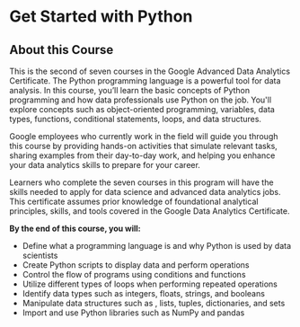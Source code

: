 # Get Started with Python

## About this Course

This is the second of seven courses in the Google Advanced Data Analytics Certificate. The Python programming language is a powerful tool for data analysis. In this course, you’ll learn the basic concepts of Python programming and how data professionals use Python on the job. You'll explore concepts such as object-oriented programming, variables, data types, functions, conditional statements, loops, and data structures.

Google employees who currently work in the field will guide you through this course by providing hands-on activities that simulate relevant tasks, sharing examples from their day-to-day work, and helping you enhance your data analytics skills to prepare for your career.

Learners who complete the seven courses in this program will have the skills needed to apply for data science and advanced data analytics jobs. This certificate assumes prior knowledge of foundational analytical principles, skills, and tools covered in the Google Data Analytics Certificate.

**By the end of this course, you will:**

- Define what a programming language is and why Python is used by data scientists
- Create Python scripts to display data and perform operations
- Control the flow of programs using conditions and functions
- Utilize different types of loops when performing repeated operations
- Identify data types such as integers, floats, strings, and booleans
- Manipulate data structures such as , lists, tuples, dictionaries, and sets
- Import and use Python libraries such as NumPy and pandas
  
